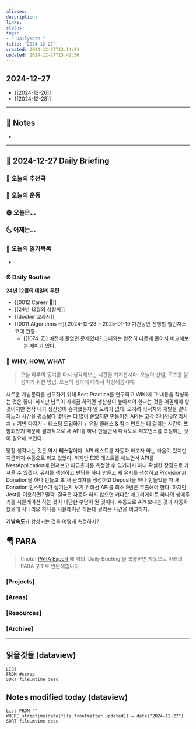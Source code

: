 ```yaml
---
aliases: 
description:
links:
status:
tags:
- " DailyNote "
title: "2024-12-27"
created: 2024-12-27T13:14:24
updated: 2024-12-27T15:42:56
---
```


## 2024-12-27

- [[2024-12-26]] 
- [[2024-12-28]]

---

## 📝 Notes

- 


---

## 📅 2024-12-27 Daily Briefing

### 🎵 오늘의 추천곡

### 🏃 오늘의 운동

### 🌞 오늘은...

### 🌜 어제는...

### 📖 오늘의 읽기목록

- 

### ⏰ Daily Routine

**24년 12월의 데일리 루틴**

- [[0012 Career 💼]]
- [[24년 12월의 상칼파]]
- [[docker 교과서]]
- [[0011 Algorithms ♾️]] 2024-12-23 ~ 2025-01-19 기간동안 진행할 챌린저스 코테 인증
	- [[1074. Z]] 예전에 풀었던 문제였네? 그때와는 완전히 다르게 풀어서 비교해보는 재미가 있다.

### 🚀 WHY, HOW, WHAT

> 오늘 하루의 동기를 다시 생각해보는 시간을 가져봅시다. 오늘의 신념, 목표를 달성하기 위한 방법, 오늘의 성과에 대해서 작성해봅시다.

새로운 개발문화를 선도하기 위해 Best Practice를 연구하고 WIKI에 그 내용을 작성하는 것은 좋다. 하지만 납득이 가게끔 하려면 생산성이 높아져야 한다는 것을 어필해야 할 것이지만 정작 내가 생산성이 증가했는지 알 도리가 없다. 오히려 리서치와 개발을 같이 하느라 시간을 평소보다 몇배는 더 많이 쏟았지만 만들어진 API는 고작 하나인걸? 리서치 + 기반 다지기 + 테스팅 도입하기 + 유틸 클래스 & 함수 만드는 데 걸리는 시간이 포함되었기 때문에 결과적으로 새 API를 하나 만들면서 다각도로 퍼포먼스를 측정하는 것이 필요해 보인다.

당장 생각나는 것은 역시 **테스팅**이다. API 테스트를 자동화 하고자 하는 마음이 컸지만 지금까지 수동으로 하고 있었다. 하지만 E2E 테스트를 해보면서 API를 NestApplication에 던져보고 파급효과를 측정할 수 있기까지 하니 확실한 장점으로 가져올 수 있겠다. 유저를 생성하고 펀딩을 하나 만들고 새 유저를 생성하고 Provisional Donation을 하나 만들고 또 새 관리자를 생성하고 Deposit을 하나 만들었을 때 새 Donation 인스턴스가 생기는지 보기 위해선 API를 최소 9번은 호출해야 한다. 하지만 Jest를 이용하면? 딸깍. 결국은 자동화 하지 않으면 커다란 애그리게이트 하나의 생애주기를 시뮬레이션 하는 것이 대단한 부담이 될 것이다. 수동으로 API 보내는 것과 자동화 했을때 시나리오 하나를 시뮬레이션 하는데 걸리는 시간을 비교하자.

**개발속도**가 향상되는 것을 어떻게 측정하지?

##  🪂 PARA

> [!note] [PARA Expert](https://chatgpt.com/g/g-46Xrh4MXk-para-expert) 에 위의 'Daily Briefing'을 복붙하면 자동으로 아래의 PARA 구조로 변환해줍니다

### [Projects]

### [Areas]

### [Resources]

### [Archive]

---

## 읽을것들 (dataview)

```dataview
LIST
FROM #scrap
SORT file.mtime desc
```

## Notes modified today (dataview)

```dataview
List FROM "" 
WHERE striptime(date(file.frontmatter.updated)) = date("2024-12-27") 
SORT file.mtime desc
```
